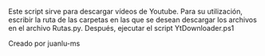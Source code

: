 Este script sirve para descargar vídeos de Youtube.
Para su utilización, escribir la ruta de las carpetas en las que se desean descargar los archivos en el archivo Rutas.py. Después, ejecutar el script YtDownloader.ps1


Creado por juanlu-ms
